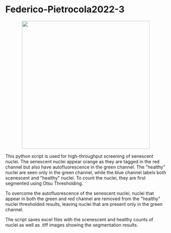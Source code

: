 # Federico-Pietrocola2022-3

<p align="center">
<img src="https://user-images.githubusercontent.com/43760657/168568815-f88ab2f9-f87c-4223-8bf3-dc6c8b1f995c.jpg" width="400" height="400">
</p>

This python script is used for high-throughput screening of senescent nuclei. The senescent nuclei appear orange as they are tagged in the red channel but also have autofluorescence in the green channel. The "healthy" nuclei are seen only in the green channel, while the blue channel labels both scenescent and "healthy" nuclei. To count the nuclei, they are first segmented using Otsu Thresholding. 

To overcome the autofluorescence of the senescent nuclei, nuclei that appear in both the green and red channel are removed from the "healthy" nuclei thresholded results, leaving nuclei that are present only in the green channel.

The script saves excel files with the scenescent and healthy counts of nuclei as well as .tiff images showing the segmentation results.





